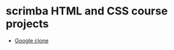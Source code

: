 # scrimba HTML and CSS  course projects

<ul>
  <li><a href="https://brilliant-brigadeiros-a9f5a9.netlify.app/">Google clone</a></li>
</ul>

